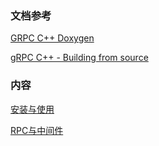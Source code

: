 
### 文档参考

[GRPC C++ Doxygen](https://grpc.github.io/grpc/cpp/index.html)

[gRPC C++ - Building from source](https://github.com/grpc/grpc/blob/master/BUILDING.md)


### 内容

[安装与使用](01_安装与使用.md)

[RPC与中间件](02_RPC与中间件.md)
